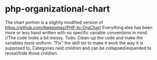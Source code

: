 # php-organizational-chart
The chart portion is a slightly modified version of https://github.com/Awesomez/PHP-to-OrgChart
Everything else has been more or less hand written with no specific variable conventions in mind. 
//The code looks a bit messy.
Todo: 
Clean-up the code and make the variables more uniform.
"Fix" the skill list to make it work the way it is supposed to; Categories nest children and can be collapsed/expanded to reveal/hide those children.
